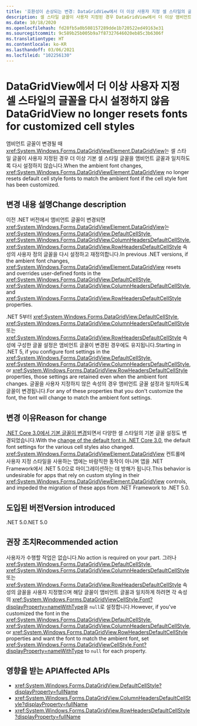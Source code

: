 ```yaml
---
title: '호환성이 손상되는 변경: DataGridView에서 더 이상 사용자 지정 셀 스타일의 글꼴을 다시 설정하지 않음'
description: 셀 스타일 글꼴이 사용자 지정된 경우 DataGridView에서 더 이상 앰비언트 글꼴과 일치하도록 기본 셀 스타일 글꼴을 다시 설정하지 않는 .NET 5의 호환성이 손상되는 변경에 관해 알아봅니다.
ms.date: 10/18/2020
ms.openlocfilehash: fd28fb5a0b508157289dde1b720522ed49163e31
ms.sourcegitcommit: 9c589b25b005b9a7f87327646020eb85c3b6306f
ms.translationtype: HT
ms.contentlocale: ko-KR
ms.lasthandoff: 03/06/2021
ms.locfileid: "102256130"
---
```

# <a name="datagridview-no-longer-resets-fonts-for-customized-cell-styles"></a><span data-ttu-id="5baf2-103">DataGridView에서 더 이상 사용자 지정 셀 스타일의 글꼴을 다시 설정하지 않음</span><span class="sxs-lookup"><span data-stu-id="5baf2-103">DataGridView no longer resets fonts for customized cell styles</span></span>

<span data-ttu-id="5baf2-104">앰비언트 글꼴이 변경될 때 <xref:System.Windows.Forms.DataGridViewElement.DataGridView>는 셀 스타일 글꼴이 사용자 지정된 경우 더 이상 기본 셀 스타일 글꼴을 앰비언트 글꼴과 일치하도록 다시 설정하지 않습니다.</span><span class="sxs-lookup"><span data-stu-id="5baf2-104">When the ambient font changes, <xref:System.Windows.Forms.DataGridViewElement.DataGridView> no longer resets default cell style fonts to match the ambient font if the cell style font has been customized.</span></span>

## <a name="change-description"></a><span data-ttu-id="5baf2-105">변경 내용 설명</span><span class="sxs-lookup"><span data-stu-id="5baf2-105">Change description</span></span>

<span data-ttu-id="5baf2-106">이전 .NET 버전에서 앰비언트 글꼴이 변경되면 <xref:System.Windows.Forms.DataGridViewElement.DataGridView>는 <xref:System.Windows.Forms.DataGridView.DefaultCellStyle>, <xref:System.Windows.Forms.DataGridView.ColumnHeadersDefaultCellStyle>, <xref:System.Windows.Forms.DataGridView.RowHeadersDefaultCellStyle> 속성의 사용자 정의 글꼴을 다시 설정하고 재정의합니다.</span><span class="sxs-lookup"><span data-stu-id="5baf2-106">In previous .NET versions, if the ambient font changes, <xref:System.Windows.Forms.DataGridViewElement.DataGridView> resets and overrides user-defined fonts in the <xref:System.Windows.Forms.DataGridView.DefaultCellStyle>, <xref:System.Windows.Forms.DataGridView.ColumnHeadersDefaultCellStyle>, and <xref:System.Windows.Forms.DataGridView.RowHeadersDefaultCellStyle> properties.</span></span>

<span data-ttu-id="5baf2-107">.NET 5부터 <xref:System.Windows.Forms.DataGridView.DefaultCellStyle>, <xref:System.Windows.Forms.DataGridView.ColumnHeadersDefaultCellStyle> 또는 <xref:System.Windows.Forms.DataGridView.RowHeadersDefaultCellStyle> 속성에 구성한 글꼴 설정은 앰비언트 글꼴이 변경된 경우에도 유지됩니다.</span><span class="sxs-lookup"><span data-stu-id="5baf2-107">Starting in .NET 5, if you configure font settings in the <xref:System.Windows.Forms.DataGridView.DefaultCellStyle>, <xref:System.Windows.Forms.DataGridView.ColumnHeadersDefaultCellStyle>, or <xref:System.Windows.Forms.DataGridView.RowHeadersDefaultCellStyle> properties, those settings are retained even when the ambient font changes.</span></span> <span data-ttu-id="5baf2-108">글꼴을 사용자 지정하지 않은 속성의 경우 앰비언트 글꼴 설정과 일치하도록 글꼴이 변경됩니다.</span><span class="sxs-lookup"><span data-stu-id="5baf2-108">For any of these properties that you don't customize the font, the font will change to match the ambient font settings.</span></span>

## <a name="reason-for-change"></a><span data-ttu-id="5baf2-109">변경 이유</span><span class="sxs-lookup"><span data-stu-id="5baf2-109">Reason for change</span></span>

<span data-ttu-id="5baf2-110">[.NET Core 3.0에서 기본 글꼴이 변경](../../winforms.md#default-control-font-changed-to-segoe-ui-9-pt)되면서 다양한 셀 스타일의 기본 글꼴 설정도 변경되었습니다.</span><span class="sxs-lookup"><span data-stu-id="5baf2-110">With the [change of the default font in .NET Core 3.0](../../winforms.md#default-control-font-changed-to-segoe-ui-9-pt), the default font settings for the various cell styles also changed.</span></span> <span data-ttu-id="5baf2-111"><xref:System.Windows.Forms.DataGridViewElement.DataGridView> 컨트롤에 사용자 지정 스타일을 사용하는 앱에는 바람직한 동작이 아니며 앱을 .NET Framework에서 .NET 5.0으로 마이그레이션하는 데 방해가 됩니다.</span><span class="sxs-lookup"><span data-stu-id="5baf2-111">This behavior is undesirable for apps that rely on custom styling in their <xref:System.Windows.Forms.DataGridViewElement.DataGridView> controls, and impeded the migration of these apps from .NET Framework to .NET 5.0.</span></span>

## <a name="version-introduced"></a><span data-ttu-id="5baf2-112">도입된 버전</span><span class="sxs-lookup"><span data-stu-id="5baf2-112">Version introduced</span></span>

<span data-ttu-id="5baf2-113">.NET 5.0</span><span class="sxs-lookup"><span data-stu-id="5baf2-113">.NET 5.0</span></span>

## <a name="recommended-action"></a><span data-ttu-id="5baf2-114">권장 조치</span><span class="sxs-lookup"><span data-stu-id="5baf2-114">Recommended action</span></span>

<span data-ttu-id="5baf2-115">사용자가 수행할 작업은 없습니다.</span><span class="sxs-lookup"><span data-stu-id="5baf2-115">No action is required on your part.</span></span> <span data-ttu-id="5baf2-116">그러나 <xref:System.Windows.Forms.DataGridView.DefaultCellStyle>, <xref:System.Windows.Forms.DataGridView.ColumnHeadersDefaultCellStyle> 또는 <xref:System.Windows.Forms.DataGridView.RowHeadersDefaultCellStyle> 속성의 글꼴을 사용자 지정했으며 해당 글꼴이 앰비언트 글꼴과 일치하게 하려면 각 속성의 <xref:System.Windows.Forms.DataGridViewCellStyle.Font?displayProperty=nameWithType>을 `null`로 설정합니다.</span><span class="sxs-lookup"><span data-stu-id="5baf2-116">However, if you've customized the font in the <xref:System.Windows.Forms.DataGridView.DefaultCellStyle>, <xref:System.Windows.Forms.DataGridView.ColumnHeadersDefaultCellStyle>, or <xref:System.Windows.Forms.DataGridView.RowHeadersDefaultCellStyle> properties and want the font to match the ambient font, set <xref:System.Windows.Forms.DataGridViewCellStyle.Font?displayProperty=nameWithType> to `null` for each property.</span></span>

## <a name="affected-apis"></a><span data-ttu-id="5baf2-117">영향을 받는 API</span><span class="sxs-lookup"><span data-stu-id="5baf2-117">Affected APIs</span></span>

- <xref:System.Windows.Forms.DataGridView.DefaultCellStyle?displayProperty=fullName>
- <xref:System.Windows.Forms.DataGridView.ColumnHeadersDefaultCellStyle?displayProperty=fullName>
- <xref:System.Windows.Forms.DataGridView.RowHeadersDefaultCellStyle?displayProperty=fullName>

<!--

### Affected APIs

- `P:System.Windows.Forms.DataGridView.DefaultCellStyle`
- `P:System.Windows.Forms.DataGridView.ColumnHeadersDefaultCellStyle`
- `P:System.Windows.Forms.DataGridView.RowHeadersDefaultCellStyle`

### Category

- Windows Forms

-->
